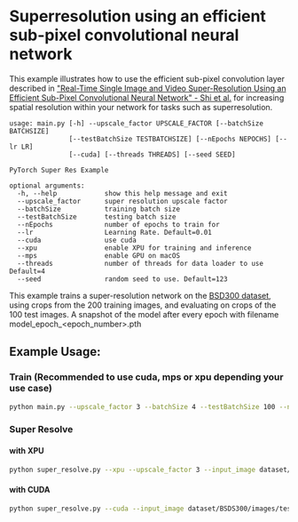 # Superresolution using an efficient sub-pixel convolutional neural network

This example illustrates how to use the efficient sub-pixel convolution layer described in ["Real-Time Single Image and Video Super-Resolution Using an Efficient Sub-Pixel Convolutional Neural Network" - Shi et al.](https://arxiv.org/abs/1609.05158) for increasing spatial resolution within your network for tasks such as superresolution.

```
usage: main.py [-h] --upscale_factor UPSCALE_FACTOR [--batchSize BATCHSIZE]
               [--testBatchSize TESTBATCHSIZE] [--nEpochs NEPOCHS] [--lr LR]
               [--cuda] [--threads THREADS] [--seed SEED]

PyTorch Super Res Example

optional arguments:
  -h, --help            show this help message and exit
  --upscale_factor      super resolution upscale factor
  --batchSize           training batch size
  --testBatchSize       testing batch size
  --nEpochs             number of epochs to train for
  --lr                  Learning Rate. Default=0.01
  --cuda                use cuda
  --xpu                 enable XPU for training and inference
  --mps                 enable GPU on macOS
  --threads             number of threads for data loader to use Default=4
  --seed                random seed to use. Default=123
```

This example trains a super-resolution network on the [BSD300 dataset](https://www2.eecs.berkeley.edu/Research/Projects/CS/vision/bsds/), using crops from the 200 training images, and evaluating on crops of the 100 test images. A snapshot of the model after every epoch with filename model_epoch_<epoch_number>.pth

## Example Usage:

### Train (Recommended to use cuda, mps or xpu depending your use case)

```bash
python main.py --upscale_factor 3 --batchSize 4 --testBatchSize 100 --nEpochs 30 --lr 0.001
```

### Super Resolve

#### with XPU
```bash
python super_resolve.py --xpu --upscale_factor 3 --input_image dataset/BSDS300/images/test/16077.jpg --model model_epoch_500.pth --output_filename out.png  
``` 

#### with CUDA
```bash
python super_resolve.py --cuda --input_image dataset/BSDS300/images/test/16077.jpg --model model_epoch_500.pth --output_filename out.png 
``` 
